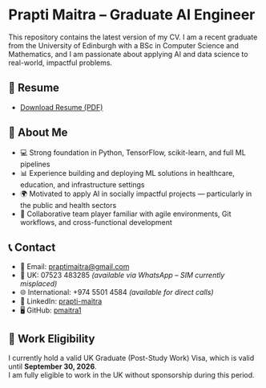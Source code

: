 # Prapti Maitra – Graduate AI Engineer

This repository contains the latest version of my CV. I am a recent graduate from the University of Edinburgh with a BSc in Computer Science and Mathematics, and I am passionate about applying AI and data science to real-world, impactful problems.

## 🔗 Resume

- [Download Resume (PDF)](./prapti_maitra_resume.pdf)

## 📌 About Me

- 💻 Strong foundation in Python, TensorFlow, scikit-learn, and full ML pipelines
- 📊 Experience building and deploying ML solutions in healthcare, education, and infrastructure settings
- 🌍 Motivated to apply AI in socially impactful projects — particularly in the public and health sectors
- 🤝 Collaborative team player familiar with agile environments, Git workflows, and cross-functional development

## 📞 Contact

- 📧 Email: praptimaitra@gmail.com  
- 📱 UK: 07523 483285 _(available via WhatsApp – SIM currently misplaced)_  
- 🌐 International: +974 5501 4584 _(available for direct calls)_  
- 💼 LinkedIn: [prapti-maitra](https://www.linkedin.com/in/prapti-maitra/)  
- 🖥️ GitHub: [pmaitra1](https://github.com/pmaitra1)

## 🛂 Work Eligibility

I currently hold a valid UK Graduate (Post-Study Work) Visa, which is valid until **September 30, 2026**.  
I am fully eligible to work in the UK without sponsorship during this period.
